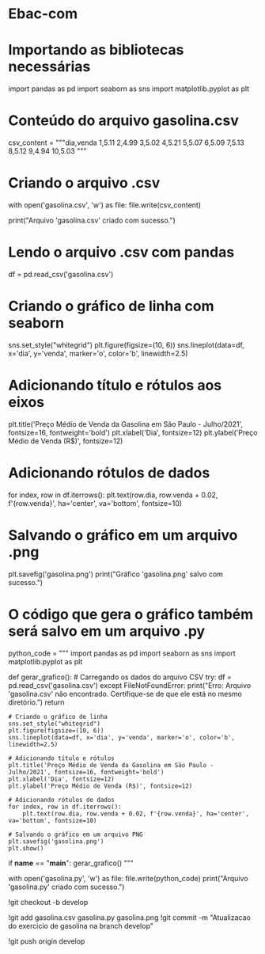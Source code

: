 # Ebac-com

# Importando as bibliotecas necessárias
import pandas as pd
import seaborn as sns
import matplotlib.pyplot as plt

# Conteúdo do arquivo gasolina.csv
csv_content = """dia,venda
1,5.11
2,4.99
3,5.02
4,5.21
5,5.07
6,5.09
7,5.13
8,5.12
9,4.94
10,5.03
"""

# Criando o arquivo .csv
with open('gasolina.csv', 'w') as file:
    file.write(csv_content)

print("Arquivo 'gasolina.csv' criado com sucesso.")

# Lendo o arquivo .csv com pandas
df = pd.read_csv('gasolina.csv')

# Criando o gráfico de linha com seaborn
sns.set_style("whitegrid")
plt.figure(figsize=(10, 6))
sns.lineplot(data=df, x='dia', y='venda', marker='o', color='b', linewidth=2.5)

# Adicionando título e rótulos aos eixos
plt.title('Preço Médio de Venda da Gasolina em São Paulo - Julho/2021', fontsize=16, fontweight='bold')
plt.xlabel('Dia', fontsize=12)
plt.ylabel('Preço Médio de Venda (R$)', fontsize=12)

# Adicionando rótulos de dados
for index, row in df.iterrows():
    plt.text(row.dia, row.venda + 0.02, f'{row.venda}', ha='center', va='bottom', fontsize=10)

# Salvando o gráfico em um arquivo .png
plt.savefig('gasolina.png')
print("Gráfico 'gasolina.png' salvo com sucesso.")

# O código que gera o gráfico também será salvo em um arquivo .py
python_code = """
import pandas as pd
import seaborn as sns
import matplotlib.pyplot as plt

def gerar_grafico():
    # Carregando os dados do arquivo CSV
    try:
        df = pd.read_csv('gasolina.csv')
    except FileNotFoundError:
        print("Erro: Arquivo 'gasolina.csv' não encontrado. Certifique-se de que ele está no mesmo diretório.")
        return

    # Criando o gráfico de linha
    sns.set_style("whitegrid")
    plt.figure(figsize=(10, 6))
    sns.lineplot(data=df, x='dia', y='venda', marker='o', color='b', linewidth=2.5)

    # Adicionando título e rótulos
    plt.title('Preço Médio de Venda da Gasolina em São Paulo - Julho/2021', fontsize=16, fontweight='bold')
    plt.xlabel('Dia', fontsize=12)
    plt.ylabel('Preço Médio de Venda (R$)', fontsize=12)
    
    # Adicionando rótulos de dados
    for index, row in df.iterrows():
        plt.text(row.dia, row.venda + 0.02, f'{row.venda}', ha='center', va='bottom', fontsize=10)

    # Salvando o gráfico em um arquivo PNG
    plt.savefig('gasolina.png')
    plt.show()

if __name__ == "__main__":
    gerar_grafico()
"""

with open('gasolina.py', 'w') as file:
    file.write(python_code)
print("Arquivo 'gasolina.py' criado com sucesso.")



!git checkout -b develop

!git add gasolina.csv gasolina.py gasolina.png
!git commit -m "Atualizacao do exercicio de gasolina na branch develop"


!git push origin develop
